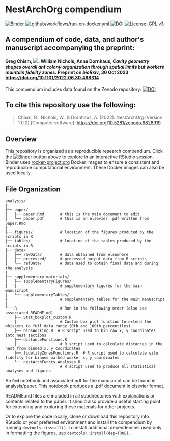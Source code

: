 # NestArchOrg compendium

[![Binder](https://mybinder.org/badge_logo.svg)](https://mybinder.org/v2/gh/Gchism94/NestArchOrg/main?urlpath=rstudio)
[![.github/workflows/run-on-docker.yml](https://github.com/Gchism94/NestArchOrg/actions/workflows/run-on-docker.yml/badge.svg)](https://github.com/Gchism94/NestArchOrg/actions/workflows/run-on-docker.yml)
[![DOI](https://zenodo.org/badge/511707834.svg)](https://zenodo.org/badge/latestdoi/511707834)
[![License: GPL v3](https://img.shields.io/badge/License-GPLv3-blue.svg)](https://www.gnu.org/licenses/gpl-3.0)

## A compendium of code, data, and author's manuscript accompanying the preprint:

#### Greg Chism, [![](https://orcid.org/sites/default/files/images/orcid_16x16.png)](https://orcid.org/0000-0002-5478-2445). William Nichols, Anna Dornhaus, *Cavity geometry shapes overall ant colony organization through spatial limits but workers maintain fidelity zones*. Preprint on *bioRxiv*, 30 Oct 2023 <https://doi.org/10.1101/2022.06.30.498314>

This compendium includes data found on the Zenodo repository: 
[![DOI](https://zenodo.org/badge/94135460.svg)](https://doi.org/10.5281/zenodo.6784395)

## To cite this repository use the following: 

> Chism, G., Nichols, W., & Dornhaus, A. (2022). NestArchOrg (Version 1.0.0) [Computer software]. https://doi.org/10.5281/zenodo.6828919

## Overview
This repository is organized as a reproducible research compendium. 
Click the [![Binder](http://mybinder.org/badge.svg)](http://beta.mybinder.org/v2/gh/Gchism94/NestArchOrg/main?urlpath=rstudio) button above to explore in an interactive RStudio session.  Binder uses [rocker-project.org](https://rocker-project.org) Docker images to ensure a consistent and reproducible computational environment.  These Docker images can also be used locally.  

## File Organization

    analysis/
    |
    ├── paper/
    │   ├── paper.Rmd       # this is the main document to edit
    │   └── paper.pdf       # this is an elsevier .pdf written from paper.Rmd
    |
    ├── figures/            # location of the figures produced by the scripts in R
    ├── tables/             # location of the tables produced by the scripts in R
    ├── data/
    │   ├── rawData/        # data obtained from elsewhere
    |   ├── processed/      # processed output data from R scripts
    │   └── refData/        # data used to obtain final data and during the analysis
    |   
    ├── supplementary-materials/
    │   ├── supplementaryFigures/     
    |   |                   # supplementary figures for the main manuscript
    │   └── supplementaryTables/      
    |                       # supplementary tables for the main manuscript 
    |
    └── R                   # Run in the following order (also see associated README.md)
        ├── Stat_boxplot_custom.R
        |                   # Custom box plot function to extend the whiskers to full data range (0th and 100th percentiles)
        ├── binsWorking.R  # R script used to bin raw x, y coordinates into nest sections
        ├── distanceFunctions.R        
        |                   # R script used to calculate distances in the nest from binned x, y coordinates
        ├── fidelityZonesFunctions.R  # R script used to calculate site fidelity for binned marked worker x, y coordinates
        └── nestArchFuncts.Analyses.R
                            # R script used to produce all statistical analyses and figures
        

An `Rmd` notebook and associated pdf for the manuscript can be found in [analysis/paper](https://github.com/Gchism94/NestArchOrg/tree/main/analysis). This notebook produces a .pdf document in elsevier format.  

README.md files are included in all subdirectories with explanations or contents related to the paper. It should also provide a useful starting point for extending and exploring these materials for other projects.

Or to explore the code locally, clone or download this repository into RStudio or your preferred environment and install the compendium by running `devtools::install()`.  To install additional dependencies used only in formatting the figures, use `devtools::install(dep=TRUE)`.  

